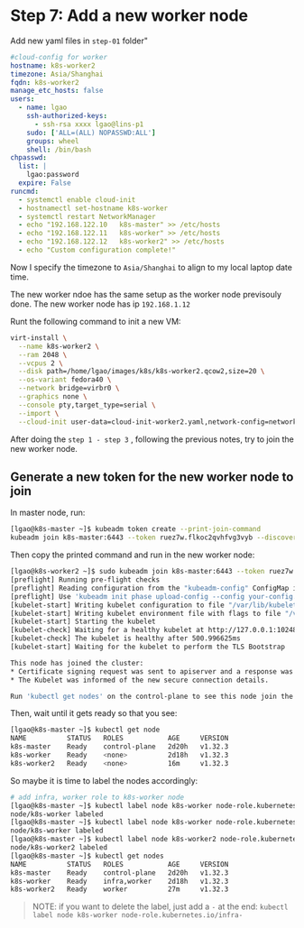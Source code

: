 # Step 7: Add a new worker node

Add new yaml files in `step-01` folder"


```yaml
#cloud-config for worker
hostname: k8s-worker2
timezone: Asia/Shanghai
fqdn: k8s-worker2
manage_etc_hosts: false
users:
  - name: lgao
    ssh-authorized-keys:
      - ssh-rsa xxxx lgao@lins-p1
    sudo: ['ALL=(ALL) NOPASSWD:ALL']
    groups: wheel
    shell: /bin/bash
chpasswd:
  list: |
    lgao:password
  expire: False
runcmd:
  - systemctl enable cloud-init
  - hostnamectl set-hostname k8s-worker
  - systemctl restart NetworkManager
  - echo "192.168.122.10   k8s-master" >> /etc/hosts
  - echo "192.168.122.11   k8s-worker" >> /etc/hosts
  - echo "192.168.122.12   k8s-worker2" >> /etc/hosts
  - echo "Custom configuration complete!"
```

Now I specify the timezone to `Asia/Shanghai` to align to my local laptop date time.

The new worker ndoe has the same setup as the worker node previsouly done.
The new worker node has ip `192.168.1.12`

Runt the following command to init a new VM:
```bash
virt-install \
  --name k8s-worker2 \
  --ram 2048 \
  --vcpus 2 \
  --disk path=/home/lgao/images/k8s/k8s-worker2.qcow2,size=20 \
  --os-variant fedora40 \
  --network bridge=virbr0 \
  --graphics none \
  --console pty,target_type=serial \
  --import \
  --cloud-init user-data=cloud-init-worker2.yaml,network-config=network-config-worker2.yaml
```

After doing the `step 1 - step 3` , following the previous notes, try to join the new worker node.

## Generate a new token for the new worker node to join

In master node, run:

```bash
[lgao@k8s-master ~]$ kubeadm token create --print-join-command
kubeadm join k8s-master:6443 --token ruez7w.flkoc2qvhfvg3vyb --discovery-token-ca-cert-hash sha256:71d5cfdf7b1f0aff0e3ea5eb2f2d30980688b340eb7f01944c938e3500609173
```

Then copy the printed command and run in the new worker node:

```bash
[lgao@k8s-worker2 ~]$ sudo kubeadm join k8s-master:6443 --token ruez7w.flkoc2qvhfvg3vyb --discovery-token-ca-cert-hash sha256:71d5cfdf7b1f0aff0e3ea5eb2f2d30980688b340eb7f01944c938e3500609173
[preflight] Running pre-flight checks
[preflight] Reading configuration from the "kubeadm-config" ConfigMap in namespace "kube-system"...
[preflight] Use 'kubeadm init phase upload-config --config your-config.yaml' to re-upload it.
[kubelet-start] Writing kubelet configuration to file "/var/lib/kubelet/config.yaml"
[kubelet-start] Writing kubelet environment file with flags to file "/var/lib/kubelet/kubeadm-flags.env"
[kubelet-start] Starting the kubelet
[kubelet-check] Waiting for a healthy kubelet at http://127.0.0.1:10248/healthz. This can take up to 4m0s
[kubelet-check] The kubelet is healthy after 500.996625ms
[kubelet-start] Waiting for the kubelet to perform the TLS Bootstrap

This node has joined the cluster:
* Certificate signing request was sent to apiserver and a response was received.
* The Kubelet was informed of the new secure connection details.

Run 'kubectl get nodes' on the control-plane to see this node join the cluster.

```
Then, wait until it gets ready so that you see:

```bash
[lgao@k8s-master ~]$ kubectl get node
NAME          STATUS   ROLES           AGE     VERSION
k8s-master    Ready    control-plane   2d20h   v1.32.3
k8s-worker    Ready    <none>          2d18h   v1.32.3
k8s-worker2   Ready    <none>          16m     v1.32.3
```

So maybe it is time to label the nodes accordingly:

```bash
# add infra, worker role to k8s-worker node
[lgao@k8s-master ~]$ kubectl label node k8s-worker node-role.kubernetes.io/infra=infra
node/k8s-worker labeled
[lgao@k8s-master ~]$ kubectl label node k8s-worker node-role.kubernetes.io/worker=worker
node/k8s-worker labeled
[lgao@k8s-master ~]$ kubectl label node k8s-worker2 node-role.kubernetes.io/worker=worker
node/k8s-worker2 labeled
[lgao@k8s-master ~]$ kubectl get nodes
NAME          STATUS   ROLES           AGE     VERSION
k8s-master    Ready    control-plane   2d20h   v1.32.3
k8s-worker    Ready    infra,worker    2d18h   v1.32.3
k8s-worker2   Ready    worker          27m     v1.32.3

```

> NOTE: if you want to delete the label, just add a `-` at the end: `kubectl label node k8s-worker node-role.kubernetes.io/infra-`
